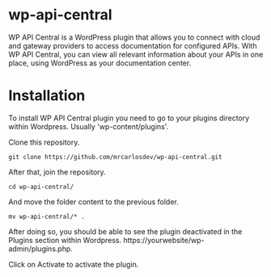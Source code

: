 # wp-api-central

WP API Central is a WordPress plugin that allows you to connect with cloud and gateway providers to access documentation for configured APIs. With WP API Central, you can view all relevant information about your APIs in one place, using WordPress as your documentation center.

# Installation

To install WP API Central plugin you need to go to your plugins directory within Wordpress. Usually 'wp-content/plugins'.

Clone this repository.

`git clone https://github.com/mrcarlosdev/wp-api-central.git`

After that, join the repository.

`cd wp-api-central/`

And move the folder content to the previous folder.

`mv wp-api-central/* .`

After doing so, you should be able to see the plugin deactivated in the Plugins section within Wordpress. https://yourwebsite/wp-admin/plugins.php.

Click on Activate to activate the plugin.
